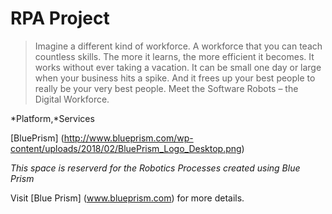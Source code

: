 # RPA Project 

>Imagine a different kind of workforce. A workforce that you can teach countless skills. The more it learns, the more efficient it becomes. It works without ever taking a vacation. It can be small one day or large when your business hits a spike. And it frees up your best people to really be your very best people. Meet the Software Robots – the Digital Workforce.

*Platform,*Services


[BluePrism] (http://www.blueprism.com/wp-content/uploads/2018/02/BluePrism_Logo_Desktop.png) 


_This space is reserverd for the Robotics Processes created using Blue Prism_


Visit [Blue Prism] (www.blueprism.com) for more details.


